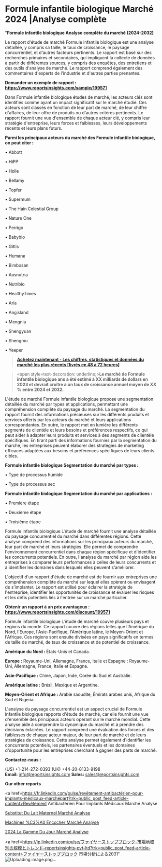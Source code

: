 # Formule infantile biologique Marché 2024 |Analyse complète

"<strong>Formule infantile biologique Analyse complète du marché (2024-2032)</strong>

Le rapport d'étude de marché Formule infantile biologique est une analyse détaillée, y compris sa taille, le taux de croissance, le paysage concurrentiel, et d'autres facteurs pertinents. Le rapport est basé sur des recherches primaires et secondaires, qui impliquent la collecte de données à partir de différentes sources, y compris des enquêtes, des entretiens et des outils d'analyse de marché. Le rapport comprend également des commentaires d'experts de l'industrie et d'autres parties prenantes.

<strong>Demander un exemple de rapport : </strong><strong><a href=https://www.reportsinsights.com/sample/199571>https://www.reportsinsights.com/sample/199571</a></strong>

Dans Formule infantile biologique études de marché, les acteurs clés sont identifiés comme ayant un impact significatif sur le marché étudié. Ces acteurs sont classés en fonction de leur part de marché, de leur chiffre d'affaires, de leur offre de produits ou d'autres critères pertinents. Le rapport fournit une vue d'ensemble de chaque acteur clé, y compris leur stratégie d'entreprise, leurs forces et faiblesses, leurs développements récents et leurs plans futurs.

<strong>Parmi les principaux acteurs du marché des Formule infantile biologique, on peut citer :</strong>

• Abbott

• HiPP

• Holle

• Bellamy

• Topfer

• Supermum

• The Hain Celestial Group

• Nature One

• Perrigo

• Babybio

• Gittis 

• Humana

• Bimbosan

• Ausnutria

• Nutribio

• HealthyTimes

• Arla

• Angisland

• Mengniu

• Shengyuan

• Shengmu

• Yeeper

<blockquote><a href=https://reportsinsights.com/buynow/199571><span style=text-decoration: underline;><strong>Achetez maintenant - Les chiffres, statistiques et données du marché les plus récents [livrés en 48 à 72 heures]</strong></span></a></blockquote>
<blockquote>
<div class=group w-full text-gray-800 dark:text-gray-100 border-b border-black/10 dark:border-gray-900/50 bg-gray-50 dark:bg-[#444654]>
<div class=flex p-4 gap-4 text-base md:gap-6 md:max-w-2xl lg:max-w-xl xl:max-w-3xl md:py-6 lg:px-0 m-auto>
<div class=relative flex flex-col w-[calc(100%-50px)] gap-1 md:gap-3 lg:w-[calc(100%-115px)]>
<div class=flex flex-grow flex-col gap-3>
<div class=min-h-[20px] flex flex-col items-start gap-4 whitespace-pre-wrap break-words>
<div class=result-streaming markdown prose w-full break-words dark:prose-invert light>

<span style=text-decoration: underline;><strong>Le marché de Formule infantile biologique ans a été estimé à XX milliards de dollars en 2023 et devrait croître à un taux de croissance annuel moyen de XX % entre 2024 et 2032.</strong></span>

</div>
</div>
</div>
</div>
</div>
</div></blockquote>
L'étude de marché Formule infantile biologique propose une segmentation détaillée du marché par types et applications, permettant une compréhension complète du paysage du marché. La segmentation du rapport fournit des informations précieuses sur les différents produits et services offerts par les acteurs du marché et leurs applications correspondantes. En outre, le rapport met en lumière les différents segments de clientèle et leurs besoins et préférences respectifs, ce qui peut aider à adapter leurs produits et services à des segments de clientèle spécifiques. En tirant parti des informations fournies par la segmentation du marché, les entreprises peuvent élaborer des stratégies de marketing efficaces adaptées aux besoins et préférences spécifiques de leurs clients cibles.

<strong>Formule infantile biologique Segmentation du marché par types :</strong>

• Type de processus humide

• Type de processus sec

<strong>Formule infantile biologique Segmentation du marché par applications :</strong>

• Première étape

• Deuxième étape

• Troisième étape

Formule infantile biologique L'étude de marché fournit une analyse détaillée du paysage concurrentiel du marché dans différentes régions. Cette analyse comprend des informations sur les principaux acteurs du marché, leur part de marché et leurs stratégies. Elle permet de comprendre l'environnement concurrentiel dans chaque région spécifique et d'identifier les concurrents potentiels. En outre, l'analyse du marché par région aide les entreprises à comparer leurs performances à celles de leurs concurrents et à identifier les domaines dans lesquels elles peuvent s'améliorer.

L'objectif d'un rapport d'étude de marché est de fournir aux entreprises une compréhension complète du marché sur lequel elles opèrent ou envisagent de s'implanter. Le rapport est utilisé pour éclairer la stratégie de l'entreprise, identifier les opportunités de croissance et évaluer les risques et les défis potentiels liés à l'entrée sur un marché particulier.

<strong>Obtenir un rapport à un prix avantageux : <a href=https://www.reportsinsights.com/discount/199571>https://www.reportsinsights.com/discount/199571</a></strong>

Formule infantile biologique L'étude de marché couvre plusieurs pays et régions du monde. Ce rapport couvre des régions telles que l'Amérique du Nord, l'Europe, l'Asie-Pacifique, l'Amérique latine, le Moyen-Orient et l'Afrique. Ces régions sont ensuite divisées en pays significatifs en termes de taille de marché, de taux de croissance et de potentiel de croissance.

<strong>Amérique du Nord :</strong> États-Unis et Canada.

<strong>Europe :</strong> Royaume-Uni, Allemagne, France, Italie et Espagne : Royaume-Uni, Allemagne, France, Italie et Espagne.

<strong>Asie-Pacifique :</strong> Chine, Japon, Inde, Corée du Sud et Australie.

<strong>Amérique latine :</strong> Brésil, Mexique et Argentine.

<strong>Moyen-Orient et Afrique :</strong> Arabie saoudite, Émirats arabes unis, Afrique du Sud et Nigeria.

L'analyse du paysage concurrentiel est un aspect crucial de Formule infantile biologique rapports d'étude de marché, car elle fournit une vue d'ensemble des principaux acteurs opérant sur le marché mondial. Cette analyse aide à comprendre la dynamique du marché et à prendre des décisions éclairées. Le rapport comprend une évaluation des forces et des faiblesses de chaque acteur majeur, de leur part de marché et de leurs stratégies de croissance. Cette analyse permet également d'identifier les concurrents potentiels, les partenaires éventuels et les domaines d'opportunité pour les entreprises cherchant à gagner des parts de marché.

<strong>Contactez-nous :</strong>

(US) +1-214-272-0393
(UK) +44-20-8133-9198
<strong>Email:</strong> <a>info@reportsinsights.com</a>
<strong>Sales:</strong> <a>sales@reportsinsights.com</a>

<strong>Our other reports</strong>

<a href=https://fr.linkedin.com/pulse/revêtement-antibactérien-pour-implants-médicaux-marchépart?trk=public_post_feed-article-content>Revêtement Antibactérien Pour Implants Médicaux Marché Analyse</a>

<a href=https://www.linkedin.com/pulse/substitut-du-lait-maternel-march%C3%A9-perspectives-vlxnf/>Substitut Du Lait Maternel Marché Analyse</a>

<a href=https://www.linkedin.com/pulse/machines-%C3%A0-encocher-march%C3%A9-paysage-du-jusquen-cjm0f/>Machines %C3%A0 Encocher Marché Analyse</a>

<a href=https://www.linkedin.com/pulse/2024-la-gamme-du-jour-march%C3%A9-rapport-sc%C3%A9nario-7rqff/>2024 La Gamme Du Jour Marché Analyse</a>

<a href=https://jp.linkedin.com/pulse/ファイヤーストップブロック-市場地域別の規模とトレンド-reportsinsights-pvt-ltd?trk=public_post_feed-article-content>ファイヤーストップブロック 市場分析による2031</a>"
![Uploading image.png…]()
